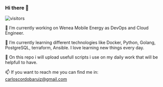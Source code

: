 ### Hi there 👋
![visitors](https://visitor-badge.glitch.me/badge?page_id=CarlosCordoba96.CarlosCordoba96)

 🔭 I’m currently working on Wenea Mobile Energy as DevOps and Cloud Engineer.

🌱 I’m currently learning different technologies like Docker, Python, Golang,
PostgreSQL, terraform, Ansible. I love learning new things every day.

🤔 On this repo i will upload usefull scripts i use on my daily work that will be
helpfull to have.

📫 If you want to reach me you can find me in: carloscordobaruiz@gmail.com
<!--
**CarlosCordoba96/CarlosCordoba96** is a ✨ _special_ ✨ repository because its `README.md` (this file) appears on your GitHub profile.

Here are some ideas to get you started:

- 🔭 I’m currently working on ...
- 🌱 I’m currently learning ...
- 👯 I’m looking to collaborate on ...
- 🤔 I’m looking for help with ...
- 💬 Ask me about ...
- 📫 How to reach me: ...
- 😄 Pronouns: ...
- ⚡ Fun fact: ...
-->
